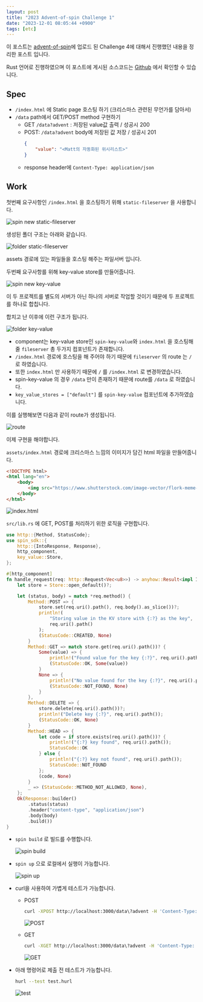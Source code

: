 ```yaml
---
layout: post
title: "2023 Advent-of-spin Challenge 1"
date: "2023-12-01 08:05:44 +0900"
tags: [etc]
---
```


이 포스트는 [advent-of-spin](https://github.com/fermyon/advent-of-spin)에 업로드 된 Challenge 4에 대해서 진행했던 내용을 정리한 포스트 입니다.

Rust 언어로 진행하였으며 이 포스트에 게시된 소스코드는 [Github](https://github.com/sweatpotato13/advent-of-spin/tree/main/2023/CHALLENGE-1) 에서 확인할 수 있습니다.

## Spec

- `/index.html` 에 Static page 호스팅 하기 (크리스마스 관련된 무언가를 담아서)
- `/data` path에서 GET/POST method 구현하기
   - GET `/data?advent` : 저장된 value값 출력 / 성공시 200
   - POST: `/data?advent` body에 저장된 값 저장 / 성공시 201
        ```json
        {
            "value": "<Matt의 자동화된 위시리스트>"
        }
        ``` 
  - response header에 `Content-Type: application/json`


## Work

첫번째 요구사항인 `/index.html` 을 호스팅하기 위해 `static-fileserver` 을 사용합니다.

![spin new static-fileserver](https://i.imgur.com/L6O7rLf.png)

생성된 폴더 구조는 아래와 같습니다.

![folder static-fileserver](https://i.imgur.com/NqKwR8m.png)

assets 경로에 있는 파일들을 호스팅 해주는 파일서버 입니다. 

두번째 요구사항를 위해 key-value store를 만들어줍니다.

![spin new key-value](https://i.imgur.com/LcPpueb.png)

이 두 프로젝트를 별도의 서버가 아닌 하나의 서버로 작업할 것이기 때문에 두 프로젝트를 하나로 합칩니다.

합치고 난 이후에 이런 구조가 됩니다.

![folder key-value](https://i.imgur.com/18qYKKw.png)

- component는 key-value store인 `spin-key-value`와 `index.html` 을 호스팅해줄 `fileserver` 총 두가지 컴포넌트가 존재합니다.
- `/index.html` 경로에 호스팅을 해 주어야 하기 때문에 `fileserver` 의 route 는 `/` 로 하였습니다.
- 또한 `index.html` 만 사용하기 때문에 `/` 를 `/index.html` 로 변경하였습니다.
- spin-key-value 의 경우 `/data` 만이 존재하기 때문에 route를 `/data` 로 하였습니다.
- `key_value_stores = ["default"]` 를 `spin-key-value` 컴포넌트에 추가하였습니다.

이를 실행해보면 다음과 같이 route가 생성됩니다.

![route](https://i.imgur.com/QC70I7x.png)

이제 구현을 해야합니다.

`assets/index.html` 경로에 크리스마스 느낌의 이미지가 담긴 html 파일을 만들어줍니다.
        
```html
<!DOCTYPE html>
<html lang="en">
    <body>
        <img src="https://www.shutterstock.com/image-vector/flork-meme-christmas-vector-ilustration-600nw-2175960549.jpg" />
    </body>
</html>
```

![index.html](https://i.imgur.com/7oNx4zm.png)

`src/lib.rs` 에 GET, POST를 처리하기 위한 로직을 구현합니다.
```rust
use http::{Method, StatusCode};
use spin_sdk::{
    http::{IntoResponse, Response},
    http_component,
    key_value::Store,
};

#[http_component]
fn handle_request(req: http::Request<Vec<u8>>) -> anyhow::Result<impl IntoResponse> {
    let store = Store::open_default()?;

    let (status, body) = match *req.method() {
        Method::POST => {
            store.set(req.uri().path(), req.body().as_slice())?;
            println!(
                "Storing value in the KV store with {:?} as the key",
                req.uri().path()
            );
            (StatusCode::CREATED, None)
        }
        Method::GET => match store.get(req.uri().path())? {
            Some(value) => {
                println!("Found value for the key {:?}", req.uri().path());
                (StatusCode::OK, Some(value))
            }
            None => {
                println!("No value found for the key {:?}", req.uri().path());
                (StatusCode::NOT_FOUND, None)
            }
        },
        Method::DELETE => {
            store.delete(req.uri().path())?;
            println!("Delete key {:?}", req.uri().path());
            (StatusCode::OK, None)
        }
        Method::HEAD => {
            let code = if store.exists(req.uri().path())? {
                println!("{:?} key found", req.uri().path());
                StatusCode::OK
            } else {
                println!("{:?} key not found", req.uri().path());
                StatusCode::NOT_FOUND
            };
            (code, None)
        }
        _ => (StatusCode::METHOD_NOT_ALLOWED, None),
    };
    Ok(Response::builder()
        .status(status)
        .header("content-type", "application/json")
        .body(body)
        .build())
}
```

- `spin build` 로 빌드를 수행합니다.
    
    ![spin build](https://i.imgur.com/UbcktHT.png)
    
- `spin up` 으로 로컬에서 실행이 가능합니다.
    
    ![spin up](https://i.imgur.com/qz0yimw.png)
    
- curl을 사용하여 가볍게 테스트가 가능합니다.
    - POST
        
        ```bash
        curl -XPOST http://localhost:3000/data\?advent -H 'Content-Type: application/json' -d '{"value":"todolist
        ```
        
        ![POST](https://i.imgur.com/aw8LkSj.png)
        
    - GET
        
        ```bash
        curl -XGET http://localhost:3000/data\?advent -H 'Content-Type: application/json' -d '{"value":"todolist"}'
        ```
        
        ![GET](https://i.imgur.com/gmW30bS.png)
        
- 아래 명령어로 제출 전 테스트가 가능합니다.
    
    ```bash
    hurl --test test.hurl
    ```
    
    ![test](https://i.imgur.com/V2sHel8.png)